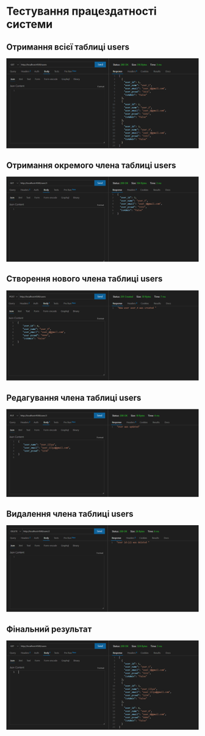 # Тестування працездатності системи
 
## Отримання всієї таблиці users

<p align="center">
  <img src="./Screenshot_1.png">
</p>

## Отримання окремого члена таблиці users

<p align="center">
  <img src="./Screenshot_2.png">
</p>


## Створення нового члена таблиці users

<p align="center">
  <img src="./Screenshot_3.png">
</p>

## Редагування члена таблиці users

<p align="center">
  <img src="./Screenshot_4.png">
</p>

## Видалення члена таблиці users

<p align="center">
  <img src="./Screenshot_5.png">
</p>


## Фінальний результат

<p align="center">
  <img src="./Screenshot_6.png">
</p>